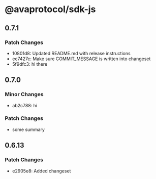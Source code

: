 # @avaprotocol/sdk-js

## 0.7.1

### Patch Changes

- 10801d8: Updated README.md with release instructions
- ec7427c: Make sure COMMIT_MESSAGE is written into changeset
- 5f9dfc3: hi there

## 0.7.0

### Minor Changes

- ab2c788: hi

### Patch Changes

- some summary

## 0.6.13

### Patch Changes

- e2905e8: Added changeset
